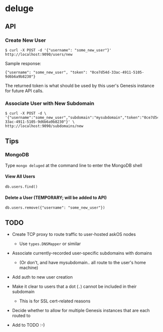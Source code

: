 # deluge


## API

### Create New User

    $ curl -X POST -d '{"username": "some_new_user"}' http://localhost:9090/users/new

Sample response:

    {"username": "some_new_user", "token": "0ce7d54d-33ac-4911-5105-9d6b6a9b8230"}

The returned token is what should be used by this user's Genesis
instance for future API calls.


### Associate User with New Subdomain

    $ curl -X POST -d \
    '{"username":"some_new_user","subdomain":"mysubdomain","token":"0ce7d54d-33ac-4911-5105-9d6b6a9b8230"}' \
    http://localhost:9090/subdomains/new



## Tips

### MongoDB

Type `mongo deluged` at the command line to enter the MongoDB shell


#### View All Users

    db.users.find()

#### Delete a User (TEMPORARY; will be added to API)

    db.users.remove({"username": "some_new_user"})



## TODO

* Create TCP proxy to route traffic to user-hosted askOS nodes

  * Use `types.DNSMapper` or similar

* Associate currently-recorded user-specific subdomains with domains

  * (Or don't, and have mysubdomain.*.* all route to the user's home machine)

* Add auth to new user creation

* Make it clear to users that a dot (`.`) cannot be included in their subdomain

  * This is for SSL cert-related reasons

* Decide whether to allow for multiple Genesis instances that are each routed to

* Add to TODO :-)
